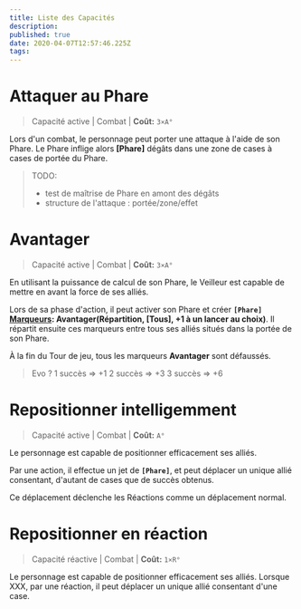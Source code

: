 ```yaml
---
title: Liste des Capacités
description: 
published: true
date: 2020-04-07T12:57:46.225Z
tags: 
---
```


# Attaquer au Phare

> Capacité active | Combat |
> **Coût:** `3×A°`

Lors d'un combat, le personnage peut porter une attaque à l'aide de son Phare.
Le Phare inflige alors **[Phare]** dégâts dans une zone de **<Phare>** cases à **<Phare>** cases de portée du Phare.

> TODO:
> - test de maîtrise de Phare en amont des dégâts
> - structure de l'attaque : portée/zone/effet
  
# Avantager

> Capacité active | Combat |
> **Coût:** `3×A°`

En utilisant la puissance de calcul de son Phare, le Veilleur est capable de mettre en avant la force de ses alliés.

Lors de sa phase d'action, il peut activer son Phare et créer **`[Phare]`** **[Marqueurs](https://trello.com/c/B4PJOjfJ): Avantager(Répartition, [Tous], +1 à un lancer au choix)**.
Il répartit ensuite ces marqueurs entre tous ses alliés situés dans la portée de son Phare.

À la fin du Tour de jeu, tous les marqueurs **Avantager** sont défaussés. 

> Evo ?
1 succès => +1
2 succès  => +3
3 succès => +6
  
# Repositionner intelligemment

> Capacité active | Combat |
> **Coût:** `A°`

Le personnage est capable de positionner efficacement ses alliés.

Par une action, il effectue un jet de **`[Phare]`**, et peut déplacer un unique allié consentant, d'autant de cases que de succès obtenus.

Ce déplacement déclenche les Réactions comme un déplacement normal.
  
# Repositionner en réaction

> Capacité réactive | Combat |
> **Coût:** `1×R°`

Le personnage est capable de positionner efficacement ses alliés.
Lorsque XXX, par une réaction, il peut déplacer un unique allié consentant d'une case.